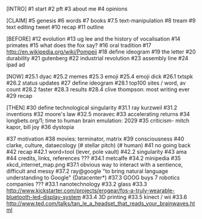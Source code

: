 [INTRO]
#1 start
#2 pft
#3 about me
#4 opinions

[CLAIM]
#5 genesis
#6 words
#7 books
#7.5 text-manipulation
#8 tream
#9 text editing tweet
#10 recap
#11 outline

[BEFORE]
#12 evolution
#13 ug lee and the history of vocalisation
#14 primates
#15 what does the fox say?
#16 oral tradition
#17 http://en.wikipedia.org/wiki/Pompeii
#18 define ideogram
#19 the letter
#20 durability
#21 gutenberg
#22 industrial revolution
#23 assembly line
#24 ipad ad

[NOW]
#25.1 dyac
#25.2 memes
#25.3 emoji
#25.4 emoji dick
#26.1 txtspk
#26.2 status updates
#27 define ideogram
#28.1 top100 sites / word, av count
#28.2 faster
#28.3 results
#28.4 clive thompson: most writing ever
#29 recap

[THEN]
#30 define technological singularity
#31.1 ray kurzweil
#31.2 inventions
#32 moore's law
#32.5 moravec
#33 accelerating returns
#34 longbets.org/1; time to human brain emulation: 2029
#35 criticism- mitch kapor, bill joy
#36 dystopia

#37 motivation
#38 movies: terminator, matrix
#39 consciousness
#40 clarke, culture, dataecology
(# stellar pitch)
(# human)
#41 no going back
#42 recap
#42.1 word=tool (lever, pole vault)
#42.2 singularity
#43 ama
#44 credits, links, references
???
#34.1 metcalfe
#34.2 minipedia
#35 xkcd_internet_map.png
#37.1 obvious way to interact with a sentience, difficult and messy
#37.2 ray@google "to bring natural language understanding to Google" (Datacenter*)
#37.3 GOOG buys 7 robotics companies
???
#33.1 nanotechnology
#33.2 glass
#33.3 http://www.kickstarter.com/projects/erogear/fos-a-truly-wearable-bluetooth-led-display-system
#33.4 3D printing
#33.5 kinect / wii
#33.6 http://www.ted.com/talks/tan_le_a_headset_that_reads_your_brainwaves.html
